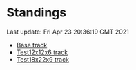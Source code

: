 # Standings

Last update: Fri Apr 23 20:36:19 GMT 2021

* [Base track](comps/Base/2021-04-23/standings.md)
* [Test12x12x6 track](comps/Test12x12x6/2021-04-23/standings.md)
* [Test18x22x9 track](comps/Test18x22x9/2021-04-23/standings.md)
